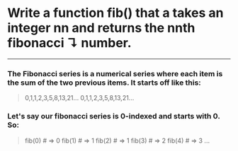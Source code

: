 # Write a function fib() that a takes an integer nn and returns the nnth fibonacci ↴ number.

---

### The Fibonacci series is a numerical series where each item is the sum of the two previous items. It starts off like this:

> 0,1,1,2,3,5,8,13,21... 0,1,1,2,3,5,8,13,21...

### Let's say our fibonacci series is 0-indexed and starts with 0. So:

> fib(0) # => 0
> fib(1) # => 1
> fib(2) # => 1
> fib(3) # => 2
> fib(4) # => 3
> ...

